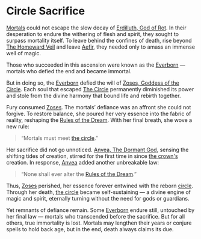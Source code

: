 # Circle Sacrifice

[Mortals](../../Concepts/Mortals.md) could not escape the slow decay of [Erdilluth, God of Rot](../../Gods/Fallen%20Gods/Erdilluth%2C%20God%20of%20Rot.md). In their desperation to endure the withering of flesh and spirit, they sought to surpass mortality itself. To leave behind the confines of death, rise beyond [The Homeward Veil](../../Concepts/The%20Homeward%20Veil.md) and leave [Aefir](../../Realms/Aefir.md), they needed only to amass an immense well of magic.

Those who succeeded in this ascension were known as the [Everborn](../../Concepts/Everborn.md)
— mortals who defied the end and became immortal.

But in doing so, the [Everborn](../../Concepts/Everborn.md) defied the will of [Zoses, Goddess of the Circle](../../Gods/Fallen%20Gods/Zoses%2C%20Goddess%20of%20the%20Circle.md). Each soul that escaped [The Circle](../../Concepts/The%20Circle.md) permanently diminished its power and stole from the divine harmony that bound life and rebirth together.

Fury consumed [Zoses](../../Gods/Fallen%20Gods/Zoses%2C%20Goddess%20of%20the%20Circle.md). The mortals’ defiance was an affront she could not forgive. To restore balance, she poured her very essence into the fabric of reality, reshaping the [Rules of the Dream](../../Concepts/Rules%20of%20the%20Dream.md). With her final breath, she wove a new rule:

> “Mortals must meet [the circle](../../Concepts/The%20Circle.md).”

Her sacrifice did not go unnoticed. [Anvea, The Dormant God](../../Gods/Wondrous%20Gods/Anvea%2C%20The%20Dormant%20God.md), sensing the shifting tides of creation, stirred for the first time in since [the crown's](../../Concepts/The%20Aethern%20Crown.md) creation. In response, [Anvea](../../Gods/Wondrous%20Gods/Anvea%2C%20The%20Dormant%20God.md) added another unbreakable law:

> “None shall ever alter the [Rules of the Dream](../../Concepts/Rules%20of%20the%20Dream.md).”

Thus, [Zoses](../../Gods/Fallen%20Gods/Zoses%2C%20Goddess%20of%20the%20Circle.md) perished, her essence forever entwined with the reborn [circle](../../Concepts/The%20Circle.md). Through her death, [the circle](../../Concepts/The%20Circle.md) became self-sustaining — a divine engine of magic and spirit, eternally turning without the need for gods or guardians.

Yet remnants of defiance remain. Some [Everborn](../../Concepts/Everborn.md) endure still, untouched by her final law — mortals who transcended before the sacrifice. But for all others, true immortality is lost. Mortals may lengthen their years or conjure spells to hold back age, but in the end, death always claims its due.